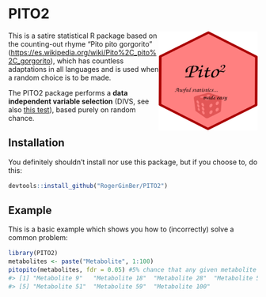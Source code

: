 
<!-- README.md is generated from README.Rmd. Please edit that file -->

# PITO2

<!-- badges: start -->
<!-- badges: end -->
<p align="center">
<img align="right" width="200" height="200" src="./logo.svg">
</p>

This is a satire statistical R package based on the counting-out rhyme
“Pito pito gorgorito”
(<https://es.wikipedia.org/wiki/Pito%2C_pito%2C_gorgorito>), which has
countless adaptations in all languages and is used when a random choice
is to be made.

The PITO2 package performs a **data independent variable selection**
(DIVS, see also [this
test](https://rdrr.io/cran/TeachingDemos/man/cortest.html)), based
purely on random chance.

## Installation

You definitely shouldn’t install nor use this package, but if you choose
to, do this:

``` r
devtools::install_github("RogerGinBer/PITO2")
```

## Example

This is a basic example which shows you how to (incorrectly) solve a
common problem:

``` r
library(PITO2)
metabolites <- paste("Metabolite", 1:100)
pitopito(metabolites, fdr = 0.05) #5% chance that any given metabolite is selected
#> [1] "Metabolite 9"   "Metabolite 18"  "Metabolite 28"  "Metabolite 50" 
#> [5] "Metabolite 51"  "Metabolite 59"  "Metabolite 100"
```
